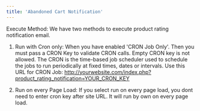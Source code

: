 ```yaml
---
title: 'Abandoned Cart Notification'
---
```




Execute Method: We have two methods to execute product rating notification email.
1. Run with Cron only: When you have enabled 'CRON Job Only'. Then you must pass a CRON Key to validate CRON calls. Empty CRON key is not allowed. The CRON is the time-based job scheduler used to schedule the jobs to run periodically at fixed times, dates or intervals.
Use this URL for CRON Job: http://yourwebsite.com/index.php?product_rating_notification=YOUR_CRON_KEY

2. Run on every Page Load: If you select run on every page load, you dont need to enter cron key after site URL. It will run by own on every page load.